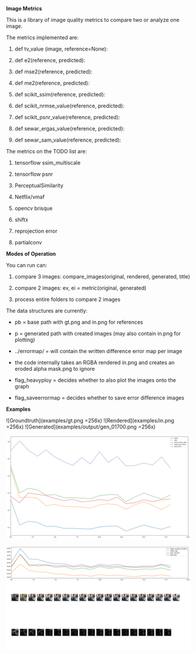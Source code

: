 **Image Metrics**

This is a library of image quality metrics to compare two or analyze one image.

The metrics implemented are:

1. def tv_value (image, reference=None):

2. def e2(reference, predicted):

3. def mse2(reference, predicted):

4. def me2(reference, predicted):

5. def scikit_ssim(reference, predicted):

6. def scikit_nrmse_value(reference, predicted):

7. def scikit_psnr_value(reference, predicted):

8. def sewar_ergas_value(reference, predicted):

9. def sewar_sam_value(reference, predicted):


The metrics on the TODO list are:

1. tensorflow ssim_multiscale

2. tensorflow psnr

3. PerceptualSimilarity

4. Netflix/vmaf

5. opencv brisque

6. shiftx

7. reprojection error

8. partialconv


**Modes of Operation**

You can run can:

1. compare 3 images: compare_images(original, rendered, generated, title)

2. compare 2 images: ev, ei = metric(original, generated)

3. process entire folders to compare 2 images


The data structures are currently:

* pb = base path with gt.png and in.png for references

* p = generated path with created images (may also contain in.png for plotting)

* ../errormap/ = will contain the written difference error map per image

* the code internally takes an RGBA rendered in.png and creates an eroded alpha mask.png to ignore

* flag_heavyploy = decides whether to also plot the images onto the graph

* flag_saveerrormap = decides whether to save error difference images

**Examples**


![Groundtruth](examples/gt.png =256x)
![Rendered](examples/in.png =256x)
![Generated](examples/output/gen_01700.png =256x)

![Errorplot](examples/metrics.png)

![Errorplot](examples/metrics_heavy.png)
